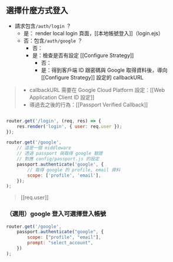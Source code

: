 ## 選擇什麼方式登入
- 請求包含`/auth/login` ？
	- 是： render local login 頁面，[[本地帳號登入]]（login.ejs）
	- 否：包含`/auth/google` ？
		- 否：
		- 是：檢查是否有設定 [[Configure Strategy]]
			- 否：
			- 是：得到客戶端 ID 跟密碼與 Google 取得資料後，導向 [[Configure Strategy]] 設定的 callbackURL


> - callbackURL 需要在	Google Cloud Platform 設定：[[Web Application Client ID 設定]]
> - 導過去之後的行為：[[Passport Verified Callback]]
```js

router.get('/login', (req, res) => {
	res.render('login', { user: req.user });
});

router.get('/google',
	// 這是一個 middleware
	// 透過 passport 與取得 google 驗證
	// 對應 config/passport.js 的設定
	passport.authenticate('google', {
		// 取得 google 的 profile, email 資料
		scope: ['profile', 'email'],
	});
);
```
>[[req.user]]

### （選用）google 登入可選擇登入帳號
```js
router.get('/google',
	passport.authenticate("google", {
		scope: ["profile", "email"],
		prompt: "select_account",
	})
);
```